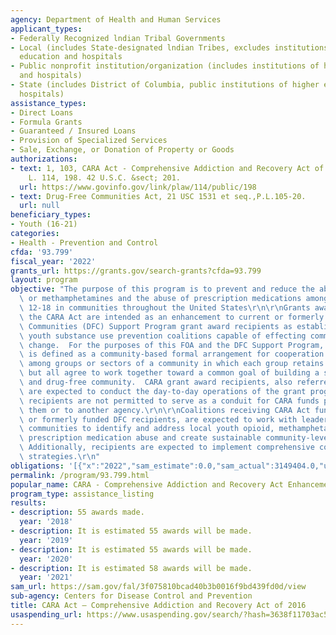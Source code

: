 ```yaml
---
agency: Department of Health and Human Services
applicant_types:
- Federally Recognized lndian Tribal Governments
- Local (includes State-designated lndian Tribes, excludes institutions of higher
  education and hospitals
- Public nonprofit institution/organization (includes institutions of higher education
  and hospitals)
- State (includes District of Columbia, public institutions of higher education and
  hospitals)
assistance_types:
- Direct Loans
- Formula Grants
- Guaranteed / Insured Loans
- Provision of Specialized Services
- Sale, Exchange, or Donation of Property or Goods
authorizations:
- text: 1, 103, CARA Act - Comprehensive Addiction and Recovery Act of 2016. Pub.
    L. 114, 198. 42 U.S.C. &sect; 201.
  url: https://www.govinfo.gov/link/plaw/114/public/198
- text: Drug-Free Communities Act, 21 USC 1531 et seq.,P.L.105-20.
  url: null
beneficiary_types:
- Youth (16-21)
categories:
- Health - Prevention and Control
cfda: '93.799'
fiscal_year: '2022'
grants_url: https://grants.gov/search-grants?cfda=93.799
layout: program
objective: "The purpose of this program is to prevent and reduce the abuse of opioids\
  \ or methamphetamines and the abuse of prescription medications among youth ages\
  \ 12-18 in communities throughout the United States\r\n\r\nGrants awarded through\
  \ the CARA Act are intended as an enhancement to current or formerly funded Drug-Free\
  \ Communities (DFC) Support Program grant award recipients as established community-based\
  \ youth substance use prevention coalitions capable of effecting community-level\
  \ change.  For the purposes of this FOA and the DFC Support Program, a coalition\
  \ is defined as a community-based formal arrangement for cooperation and collaboration\
  \ among groups or sectors of a community in which each group retains its identity,\
  \ but all agree to work together toward a common goal of building a safe, healthy,\
  \ and drug-free community.  CARA grant award recipients, also referred to as “recipients,”\
  \ are expected to conduct the day-to-day operations of the grant program.  CARA\
  \ recipients are not permitted to serve as a conduit for CARA funds passing through\
  \ them or to another agency.\r\n\r\nCoalitions receiving CARA Act funds, as current\
  \ or formerly funded DFC recipients, are expected to work with leaders in their\
  \ communities to identify and address local youth opioid, methamphetamine, and/or\
  \ prescription medication abuse and create sustainable community-level change. \
  \ Additionally, recipients are expected to implement comprehensive community-wide\
  \ strategies.\r\n"
obligations: '[{"x":"2022","sam_estimate":0.0,"sam_actual":3149404.0,"usa_spending_actual":3149404.0},{"x":"2023","sam_estimate":3199404.0,"sam_actual":0.0,"usa_spending_actual":2821354.58},{"x":"2024","sam_estimate":3199403.0,"sam_actual":0.0,"usa_spending_actual":3182883.97}]'
permalink: /program/93.799.html
popular_name: CARA - Comprehensive Addiction and Recovery Act Enhancement Grant
program_type: assistance_listing
results:
- description: 55 awards made.
  year: '2018'
- description: It is estimated 55 awards will be made.
  year: '2019'
- description: It is estimated 55 awards will be made.
  year: '2020'
- description: It is estimated 58 awards will be made.
  year: '2021'
sam_url: https://sam.gov/fal/3f075810bcad40b3b0016f9bd439fd0d/view
sub-agency: Centers for Disease Control and Prevention
title: CARA Act – Comprehensive Addiction and Recovery Act of 2016
usaspending_url: https://www.usaspending.gov/search/?hash=3638f11703ac55037f671b20da43ddb0
---
```

